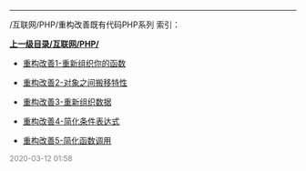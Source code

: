 
----

/互联网/PHP/重构改善既有代码PHP系列 索引：


**[上一级目录/互联网/PHP/](/互联网/PHP/)**

- [重构改善1-重新组织你的函数](/互联网/PHP/重构改善既有代码PHP系列/重构改善1-重新组织你的函数)

- [重构改善2-对象之间搬移特性](/互联网/PHP/重构改善既有代码PHP系列/重构改善2-对象之间搬移特性)

- [重构改善3-重新组织数据](/互联网/PHP/重构改善既有代码PHP系列/重构改善3-重新组织数据)

- [重构改善4-简化条件表达式](/互联网/PHP/重构改善既有代码PHP系列/重构改善4-简化条件表达式)

- [重构改善5-简化函数调用](/互联网/PHP/重构改善既有代码PHP系列/重构改善5-简化函数调用)


<font size=2 color='grey'> 2020-03-12 01:58 </font>